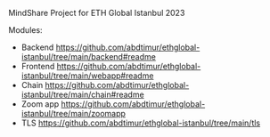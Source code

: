 MindShare Project for ETH Global Istanbul 2023

Modules:
- Backend 
  https://github.com/abdtimur/ethglobal-istanbul/tree/main/backend#readme
- Frontend 
  https://github.com/abdtimur/ethglobal-istanbul/tree/main/webapp#readme
- Chain 
  https://github.com/abdtimur/ethglobal-istanbul/tree/main/chain#readme
- Zoom app 
  https://github.com/abdtimur/ethglobal-istanbul/tree/main/zoomapp
- TLS
  https://github.com/abdtimur/ethglobal-istanbul/tree/main/tls